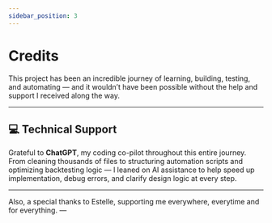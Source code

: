 ```yaml
---
sidebar_position: 3
---
```


# Credits

This project has been an incredible journey of learning, building, testing, and automating — and it wouldn’t have been possible without the help and support I received along the way.

---

## 💻 Technical Support

Grateful to **ChatGPT**, my coding co-pilot throughout this entire journey.  
From cleaning thousands of files to structuring automation scripts and optimizing backtesting logic — I leaned on AI assistance to help speed up implementation, debug errors, and clarify design logic at every step.

---

Also, a special thanks to Estelle, supporting me everywhere, everytime and for everything. —